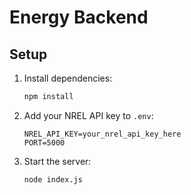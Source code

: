 # Energy Backend

## Setup

1. Install dependencies:
   ```bash
   npm install
   ```
2. Add your NREL API key to `.env`:
   ```env
   NREL_API_KEY=your_nrel_api_key_here
   PORT=5000
   ```
3. Start the server:
   ```bash
   node index.js
   ``` 